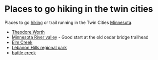 # Places to go hiking in the twin cities

Places to go [hiking](../989) or trail running in the Twin Cities [Minnesota](../728).

- [Theodore Worth](../0)
- [Minnesota River valley](../0) - Good start at the old cedar bridge trailhead
- [Elm Creek](../0)
- [Lebanon Hills regional park](../0)
- [battle creek](../0)